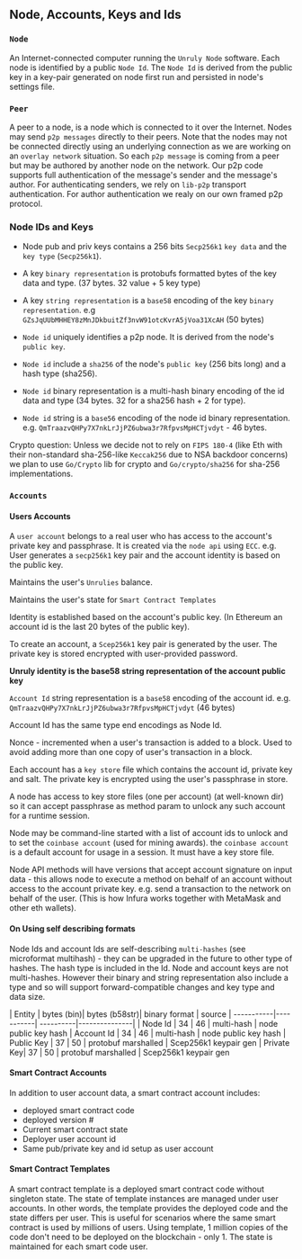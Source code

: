 ## Node, Accounts, Keys and Ids

### `Node`
An Internet-connected computer running the `Unruly Node` software. Each node is identified by a public `Node Id`. The `Node Id` is derived from the public key in a key-pair generated on node first run and persisted in node's settings file.

### `Peer`
A peer to a node, is a node which is connected to it over the Internet. Nodes may send `p2p messages` directly to their peers. Note that the nodes may not be connected directly using an underlying connection as we are working on an `overlay network` situation. So each `p2p message` is coming from a peer but may be authored by another node on the network. Our p2p code supports full authentication of the message's sender and the message's author.
For authenticating senders, we rely on `lib-p2p` transport authentication. For author authentication we realy on our own framed p2p protocol.

### Node IDs and Keys
- Node pub and priv keys contains a 256 bits `Secp256k1` `key data` and the `key type` (`Secp256k1`).
- A key `binary representation` is protobufs formatted bytes of the key data and type. (37 bytes. 32 value + 5 key type)
- A key `string representation` is a `base58` encoding of the key `binary representation`.
e.g `GZsJqUUbMHHEY8zMnJDkbuitZf3nvW91otcKvrA5jVoa31XcAH` (50 bytes)

- `Node id` uniquely identifies a p2p node. It is derived from the node's `public key`.
- `Node id` include a `sha256` of the node's `public key` (256 bits long) and a hash type (sha256).
- `Node id` binary representation is a multi-hash binary encoding of the id data and type (34 bytes. 32 for a sha256 hash + 2 for type).
- `Node id` string is a `base56` encoding of the node id binary representation. e.g. `QmTraazvQHPy7X7nkLrJjPZ6ubwa3r7RfpvsMpHCTjvdyt` - 46 bytes.

Crypto question: Unless we decide not to rely on `FIPS 180-4` (like Eth with their non-standard sha-256-like `Keccak256` due to NSA backdoor concerns) we plan to use `Go/Crypto` lib for crypto and `Go/crypto/sha256` for sha-256 implementations.



### `Accounts`

#### Users Accounts
A `user account` belongs to a real user who has access to the account's private key and passphrase. It is created via the `node api` using `ECC`. e.g. User generates a `secp256k1` key pair and the account identity is based on the public key.

Maintains the user's `Unrulies` balance.

Maintains the user's state for `Smart Contract Templates`

Identity is established based on the account's public key. (In Ethereum an account id is the last 20 bytes of the public key).

To create an account, a `Scep256k1` key pair is generated by the user. The private key is stored encrypted with user-provided password.

**Unruly identity is the base58 string representation of the account public key**

`Account Id` string representation is a `base58` encoding of the account id. e.g. `QmTraazvQHPy7X7nkLrJjPZ6ubwa3r7RfpvsMpHCTjvdyt` (46 bytes)

Account Id has the same type end encodings as Node Id.

Nonce - incremented when a user's transaction is added to a block. Used to avoid adding more than one copy of user's transaction in a block.

Each account has a `key store` file which contains the account id, private key and salt. The private key is encrypted using the user's passphrase in store.

A node has access to key store files (one per account) (at well-known dir) so it can accept passphrase as method param to unlock any such account for a runtime session.

Node may be command-line started with a list of account ids to unlock and to set the `coinbase account` (used for mining awards). the `coinbase account` is a default account for usage in a session. It must have a key store file.

Node API methods will have versions that accept account signature on input data - this allows node to execute a method on behalf of an account without access to the account private key. e.g. send a transaction to the network on behalf of the user. (This is how Infura works together with MetaMask and other eth wallets).

#### On Using self describing formats
Node Ids and account Ids are self-describing `multi-hashes` (see microformat multihash) - they can be upgraded in the future to other type of hashes.
The hash type is included in the Id.
Node and account keys are not multi-hashes.
However their binary and string representation also include a type and so will support forward-compatible changes and key type and data size.

| Entity     | bytes (bin)| bytes (b58str)| binary format | source
| -----------|-----------| ----------|---------------|
| Node Id    | 34 | 46 | multi-hash          | node public key hash
| Account Id | 34 | 46 | multi-hash          | node public key hash
| Public Key | 37 | 50 | protobuf marshalled | Scep256k1 keypair gen
| Private Key| 37 | 50 | protobuf marshalled | Scep256k1 keypair gen


#### Smart Contract Accounts
In addition to user account data, a smart contract account includes:
- deployed smart contract code
- deployed version #
- Current smart contract state
- Deployer user account id
- Same pub/private key and id setup as user account

#### Smart Contract Templates
A smart contract template is a deployed smart contract code without singleton state. The state of template instances are managed under user accounts. In other words, the template provides the deployed code and the state differs per user. This is useful for scenarios where the same smart contract is used by millions of users. Using template, 1 million copies of the code don't need to be deployed on the blockchain - only 1. The state is maintained for each smart code user.




